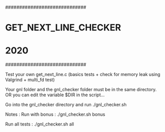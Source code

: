 #############################
#   GET_NEXT_LINE_CHECKER   #
#           2020            #
#############################

Test your own get_next_line.c (basics tests + check for memory leak using Valgrind + multi_fd test)

Your gnl folder and the gnl_checker folder must be in the same directory. OR you can edit the variable $DIR in the script...

Go into the gnl_checker directory and run ./gnl_checker.sh

Notes :
Run with bonus : ./gnl_checker.sh bonus


Run all tests : ./gnl_checker.sh all

